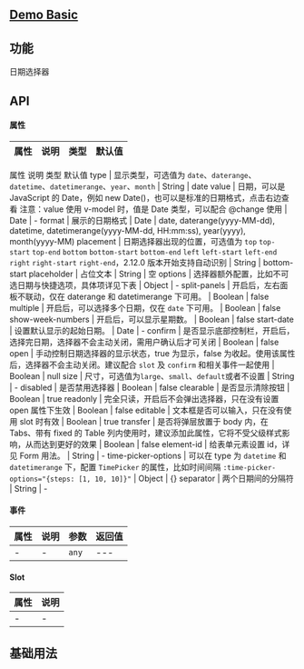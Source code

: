 ## [Demo Basic](https://wya-team.github.io/wya-vc/dist/web/date-picker/basic.html)
## 功能
日期选择器

## API

#### 属性

属性 | 说明 | 类型 | 默认值
---|---|---|---
属性	说明	类型	默认值
type | 显示类型，可选值为 `date`、`daterange`、`datetime`、`datetimerange`、`year`、`month` | String | date
value | 日期，可以是 JavaScript 的 Date，例如 new Date()，也可以是标准的日期格式，点击右边查看
注意：value 使用 v-model 时，值是 Date 类型，可以配合 @change 使用 |  Date | -
format | 展示的日期格式 |  Date | date, daterange(yyyy-MM-dd), datetime, datetimerange(yyyy-MM-dd, HH:mm:ss), year(yyyy), month(yyyy-MM)
placement | 日期选择器出现的位置，可选值为 `top` `top-start` `top-end` `bottom` `bottom-start` `bottom-end` `left` `left-start` `left-end` `right` `right-start` `right-end`，2.12.0 版本开始支持自动识别 | String | bottom-start
placeholder | 占位文本 | String | 空
options | 选择器额外配置，比如不可选日期与快捷选项，具体项详见下表 | Object | -
split-panels | 开启后，左右面板不联动，仅在 daterange 和 datetimerange 下可用。 | Boolean | false
multiple | 开启后，可以选择多个日期，仅在 `date` 下可用。 | Boolean | false
show-week-numbers | 开启后，可以显示星期数。 | Boolean | false
start-date | 设置默认显示的起始日期。 | Date | -
confirm | 是否显示底部控制栏，开启后，选择完日期，选择器不会主动关闭，需用户确认后才可关闭 | Boolean | false
open | 手动控制日期选择器的显示状态，true 为显示，false 为收起。使用该属性后，选择器不会主动关闭。建议配合 `slot` 及 `confirm` 和相关事件一起使用 | Boolean | null
size | 尺寸，可选值为`large`、`small`、`default`或者不设置 | String | -
disabled | 是否禁用选择器 | Boolean | false
clearable | 是否显示清除按钮 | Boolean | true
readonly | 完全只读，开启后不会弹出选择器，只在没有设置 open 属性下生效 | Boolean | false
editable | 文本框是否可以输入，只在没有使用 slot 时有效 | Boolean | true
transfer | 是否将弹层放置于 body 内，在 Tabs、带有 fixed 的 Table 列内使用时，建议添加此属性，它将不受父级样式影响，从而达到更好的效果 | Boolean | false
element-id | 给表单元素设置 id，详见 Form 用法。 | String | -
time-picker-options | 可以在 type 为 `datetime` 和 `datetimerange` 下，配置 `TimePicker` 的属性，比如时间间隔 `:time-picker-options="{steps: [1, 10, 10]}"` | Object | {}
separator | 两个日期间的分隔符 | String | -	


#### 事件

属性 | 说明 | 参数 | 返回值
---|---|---|---
- | - | `any`|---

#### Slot

属性 | 说明
---|---
- | -



## 基础用法

```jsx

```